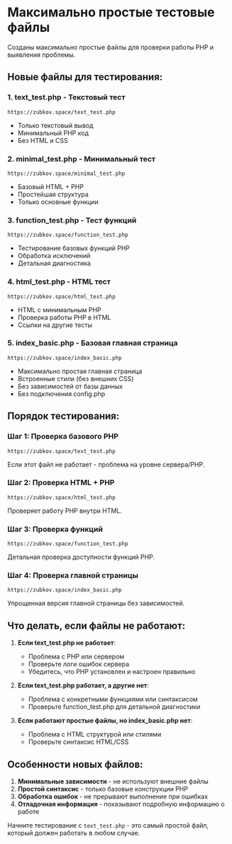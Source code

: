 # Максимально простые тестовые файлы

Созданы максимально простые файлы для проверки работы PHP и выявления проблемы.

## Новые файлы для тестирования:

### 1. **text_test.php** - Текстовый тест
```
https://zubkov.space/text_test.php
```
- Только текстовый вывод
- Минимальный PHP код
- Без HTML и CSS

### 2. **minimal_test.php** - Минимальный тест
```
https://zubkov.space/minimal_test.php
```
- Базовый HTML + PHP
- Простейшая структура
- Только основные функции

### 3. **function_test.php** - Тест функций
```
https://zubkov.space/function_test.php
```
- Тестирование базовых функций PHP
- Обработка исключений
- Детальная диагностика

### 4. **html_test.php** - HTML тест
```
https://zubkov.space/html_test.php
```
- HTML с минимальным PHP
- Проверка работы PHP в HTML
- Ссылки на другие тесты

### 5. **index_basic.php** - Базовая главная страница
```
https://zubkov.space/index_basic.php
```
- Максимально простая главная страница
- Встроенные стили (без внешних CSS)
- Без зависимостей от базы данных
- Без подключения config.php

## Порядок тестирования:

### Шаг 1: Проверка базового PHP
```
https://zubkov.space/text_test.php
```
Если этот файл не работает - проблема на уровне сервера/PHP.

### Шаг 2: Проверка HTML + PHP
```
https://zubkov.space/html_test.php
```
Проверяет работу PHP внутри HTML.

### Шаг 3: Проверка функций
```
https://zubkov.space/function_test.php
```
Детальная проверка доступности функций PHP.

### Шаг 4: Проверка главной страницы
```
https://zubkov.space/index_basic.php
```
Упрощенная версия главной страницы без зависимостей.

## Что делать, если файлы не работают:

1. **Если text_test.php не работает**:
   - Проблема с PHP или сервером
   - Проверьте логи ошибок сервера
   - Убедитесь, что PHP установлен и настроен правильно

2. **Если text_test.php работает, а другие нет**:
   - Проблема с конкретными функциями или синтаксисом
   - Проверьте function_test.php для детальной диагностики

3. **Если работают простые файлы, но index_basic.php нет**:
   - Проблема с HTML структурой или стилями
   - Проверьте синтаксис HTML/CSS

## Особенности новых файлов:

1. **Минимальные зависимости** - не используют внешние файлы
2. **Простой синтаксис** - только базовые конструкции PHP
3. **Обработка ошибок** - не прерывают выполнение при ошибках
4. **Отладочная информация** - показывают подробную информацию о работе

Начните тестирование с `text_test.php` - это самый простой файл, который должен работать в любом случае.